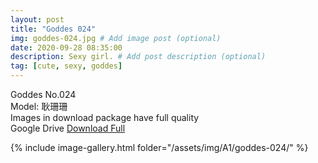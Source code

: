 ```yaml
---
layout: post
title: "Goddes 024"
img: goddes-024.jpg # Add image post (optional)
date: 2020-09-28 08:35:00
description: Sexy girl. # Add post description (optional)
tag: [cute, sexy, goddes]
---
```

Goddes No.024  
Model: 耿珊珊                            
Images in download package have full quality                    
Google Drive [Download Full](http://gestyy.com/eeXV1o)

{% include image-gallery.html folder="/assets/img/A1/goddes-024/" %}

